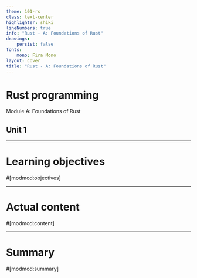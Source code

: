 ```yaml
---
theme: 101-rs
class: text-center
highlighter: shiki
lineNumbers: true
info: "Rust - A: Foundations of Rust"
drawings:
    persist: false
fonts:
    mono: Fira Mono
layout: cover
title: "Rust - A: Foundations of Rust"
---
```


# Rust programming

Module A: Foundations of Rust

## Unit 1

---

# Learning objectives

#[modmod:objectives]

---

# Actual content
#[modmod:content]

---

# Summary
#[modmod:summary]